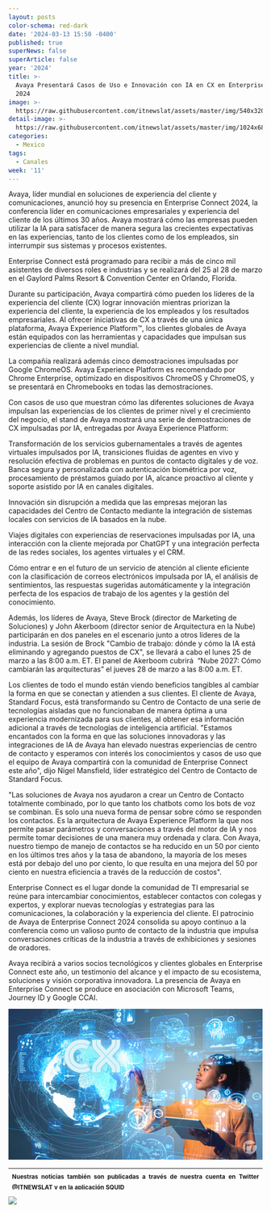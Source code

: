 ```yaml
---
layout: posts
color-schema: red-dark
date: '2024-03-13 15:50 -0400'
published: true
superNews: false
superArticle: false
year: '2024'
title: >-
  Avaya Presentará Casos de Uso e Innovación con IA en CX en Enterprise Connect
  2024
image: >-
  https://raw.githubusercontent.com/itnewslat/assets/master/img/540x320/Avaya-CX-p.jpg
detail-image: >-
  https://raw.githubusercontent.com/itnewslat/assets/master/img/1024x680/Avaya-CX-g.jpg
categories:
  - Mexico
tags:
  - Canales
week: '11'
---
```

Avaya, líder mundial en soluciones de experiencia del cliente y comunicaciones, anunció hoy su presencia en Enterprise Connect 2024, la conferencia líder en comunicaciones empresariales y experiencia del cliente de los últimos 30 años. Avaya mostrará cómo las empresas pueden utilizar la IA para satisfacer de manera segura las crecientes expectativas en las experiencias, tanto de los clientes como de los empleados, sin interrumpir sus sistemas y procesos existentes.

Enterprise Connect está programado para recibir a más de cinco mil asistentes de diversos roles e industrias y se realizará del 25 al 28 de marzo en el Gaylord Palms Resort & Convention Center en Orlando, Florida.

Durante su participación, Avaya compartirá cómo pueden los líderes de la experiencia del cliente (CX) lograr innovación mientras priorizan la experiencia del cliente, la experiencia de los empleados y los resultados empresariales. Al ofrecer iniciativas de CX a través de una única plataforma, Avaya Experience Platform™, los clientes globales de Avaya están equipados con las herramientas y capacidades que impulsan sus experiencias de cliente a nivel mundial.

La compañía realizará además cinco demostraciones impulsadas por Google ChromeOS. Avaya Experience Platform es recomendado por Chrome Enterprise, optimizado en dispositivos ChromeOS y ChromeOS, y se presentará en Chromebooks en todas las demostraciones.

Con casos de uso que muestran cómo las diferentes soluciones de Avaya impulsan las experiencias de los clientes de primer nivel y el crecimiento del negocio, el stand de Avaya mostrará una serie de demostraciones de CX impulsadas por IA, entregadas por Avaya Experience Platform:


Transformación de los servicios gubernamentales a través de agentes virtuales impulsados por IA, transiciones fluidas de agentes en vivo y resolución efectiva de problemas en puntos de contacto digitales y de voz.
Banca segura y personalizada con autenticación biométrica por voz, procesamiento de préstamos guiado por IA, alcance proactivo al cliente y soporte asistido por IA en canales digitales.

Innovación sin disrupción a medida que las empresas mejoran las capacidades del Centro de Contacto mediante la integración de sistemas locales con servicios de IA basados en la nube.

Viajes digitales con experiencias de reservaciones impulsadas por IA, una interacción con la cliente mejorada por ChatGPT y una integración perfecta de las redes sociales, los agentes virtuales y el CRM.

Cómo entrar e en el futuro de un servicio de atención al cliente eficiente con la clasificación de correos electrónicos impulsada por IA, el análisis de sentimientos, las respuestas sugeridas automáticamente y la integración perfecta de los espacios de trabajo de los agentes y la gestión del conocimiento.

Además, los líderes de Avaya, Steve Brock (director de Marketing de Soluciones) y John Akerboom (director senior de Arquitectura en la Nube) participarán en dos paneles en el escenario junto a otros líderes de la industria. La sesión de Brock "Cambio de trabajo: dónde y cómo la IA está eliminando y agregando puestos de CX", se llevará a cabo el lunes 25 de marzo a las 8:00 a.m. ET. El panel de Akerboom cubrirá  “Nube 2027: Cómo cambiarán las arquitecturas” el jueves 28 de marzo a las 8:00 a.m. ET.

Los clientes de todo el mundo están viendo beneficios tangibles al cambiar la forma en que se conectan y atienden a sus clientes. El cliente de Avaya, Standard Focus, está transformando su Centro de Contacto de una serie de tecnologías aisladas que no funcionaban de manera óptima a una experiencia modernizada para sus clientes, al obtener esa información adicional a través de tecnologías de inteligencia artificial. "Estamos encantados con la forma en que las soluciones innovadoras y las integraciones de IA de Avaya han elevado nuestras experiencias de centro de contacto y esperamos con interés los conocimientos y casos de uso que el equipo de Avaya compartirá con la comunidad de Enterprise Connect este año", dijo Nigel Mansfield, líder estratégico del Centro de Contacto de Standard Focus.

"Las soluciones de Avaya nos ayudaron a crear un Centro de Contacto totalmente combinado, por lo que tanto los chatbots como los bots de voz se combinan. Es solo una nueva forma de pensar sobre cómo se responden los contactos. Es la arquitectura de Avaya Experience Platform la que nos permite pasar parámetros y conversaciones a través del motor de IA y nos permite tomar decisiones de una manera muy ordenada y clara. Con Avaya, nuestro tiempo de manejo de contactos se ha reducido en un 50 por ciento en los últimos tres años y la tasa de abandono, la mayoría de los meses está por debajo del uno por ciento, lo que resulta en una mejora del 50 por ciento en nuestra eficiencia a través de la reducción de costos".

Enterprise Connect es el lugar donde la comunidad de TI empresarial se reúne para intercambiar conocimientos, establecer contactos con colegas y expertos, y explorar nuevas tecnologías y estrategias para las comunicaciones, la colaboración y la experiencia del cliente. El patrocinio de Avaya de Enterprise Connect 2024 consolida su apoyo continuo a la conferencia como un valioso punto de contacto de la industria que impulsa conversaciones críticas de la industria a través de exhibiciones y sesiones de oradores.

Avaya recibirá a varios socios tecnológicos y clientes globales en Enterprise Connect este año, un testimonio del alcance y el impacto de su ecosistema, soluciones y visión corporativa innovadora. La presencia de Avaya en Enterprise Connect se produce en asociación con Microsoft Teams, Journey ID y Google CCAI.

![](https://raw.githubusercontent.com/itnewslat/assets/master/img/540x320/Avaya-CX-p.jpg)

<table style="height: 42px;" width="569">
<tbody>
<tr>
<td style="text-align: justify;"><sub><strong>Nuestras noticias también son publicadas a través de nuestra cuenta en Twitter <a href="https://twitter.com/itnewslat?lang=es">@ITNEWSLAT</a> y en la aplicación <a href="https://squidapp.co/en/">SQUID</a></strong></sub></td>
</tr>
</tbody>
</table>

<img src="https://tracker.metricool.com/c3po.jpg?hash=56f88a41e39ab42c063cc51676587a04"/>